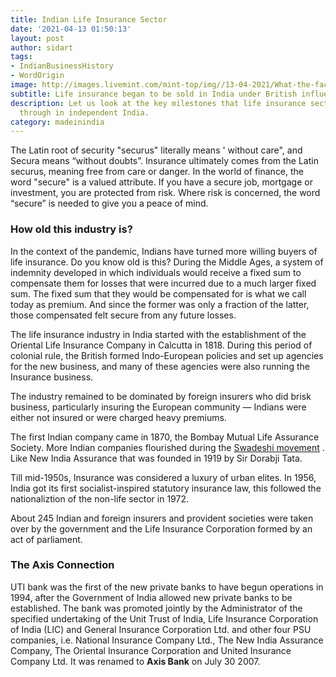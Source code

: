 ```yaml
---
title: Indian Life Insurance Sector
date: '2021-04-13 01:50:13'
layout: post
author: sidart
tags:
- IndianBusinessHistory
- WordOrigin
image: http://images.livemint.com/mint-top/img//13-04-2021/What-the-fact-LIC.jpg
subtitle: Life insurance began to be sold in India under British influence.
description: Let us look at the key milestones that life insurance sector has gone
  through in independent India.
category: madeinindia
---
```


The Latin root of security "securus" literally means ' without care", and Secura means “without doubts”. Insurance ultimately comes from the Latin securus, meaning free from care or danger. 
In the world of finance, the word "secure" is a valued attribute. If you have a secure job, mortgage or investment, you are protected from risk. Where risk is concerned, the word “secure” is needed to give you a peace of mind.

### How old this industry is?
In the context of the pandemic, Indians have turned more willing buyers of life insurance. Do you know old is this?
During the Middle Ages, a system of indemnity developed in which individuals would receive a fixed sum to compensate them for losses that were incurred due to a much larger fixed sum. The fixed sum that they would be compensated for is what we call today as premium. And since the former was only a fraction of the latter, those compensated felt secure from any future losses.

The life insurance industry in India started with the establishment of the Oriental Life Insurance Company in Calcutta in 1818. During this period of colonial rule, the British formed Indo-European policies and set up agencies for the new business, and many of these agencies were also running the Insurance business. 

The industry remained to be dominated by foreign insurers who did brisk business, particularly insuring the European community — Indians were either not insured or were charged heavy premiums. 

The first Indian company came in 1870, the Bombay Mutual Life Assurance Society. More Indian companies flourished during the [Swadeshi movement](https://www.thebizdom.in/swadeshi-movement/) . Like New India Assurance that was founded in 1919 by Sir Dorabji Tata.

Till mid-1950s, Insurance was considered a luxury of urban elites. In 1956, India got its first socialist-inspired statutory insurance law, this followed the nationaliztion of the non-life sector in 1972.

About 245 Indian and foreign insurers and provident societies were taken over by the government and the Life Insurance Corporation formed by an act of parliament.

### The Axis Connection
UTI bank was the first of the new private banks to have begun operations in 1994, after the Government of India allowed new private banks to be established. The bank was promoted jointly by the Administrator of the specified undertaking of the Unit Trust of India, Life Insurance Corporation of India (LIC) and General Insurance Corporation Ltd. and other four PSU companies, i.e. National Insurance Company Ltd., The New India Assurance Company, The Oriental Insurance Corporation and United Insurance Company Ltd. It was renamed to **Axis Bank** on July 30 2007.
